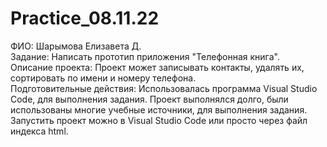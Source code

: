 # Practice_08.11.22
ФИО: Шарымова Елизавета Д.  
Задание: Написать прототип приложения "Телефонная книга".  
Описание проекта: Проект может записывать контакты, удалять их, сортировать по имени и номеру телефона.  
Подготовительные действия: Использовалась программа Visual Studio Code, для выполнения задания. Проект выполнялся долго, были использованы многие учебные источники, для выполнения задания.  
Запустить проект можно в Visual Studio Code или просто через файл индекса html.  
